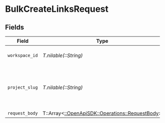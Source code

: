 # BulkCreateLinksRequest


## Fields

| Field                                                                                     | Type                                                                                      | Required                                                                                  | Description                                                                               |
| ----------------------------------------------------------------------------------------- | ----------------------------------------------------------------------------------------- | ----------------------------------------------------------------------------------------- | ----------------------------------------------------------------------------------------- |
| `workspace_id`                                                                            | *T.nilable(::String)*                                                                     | :heavy_minus_sign:                                                                        | The ID of the workspace.                                                                  |
| `project_slug`                                                                            | *T.nilable(::String)*                                                                     | :heavy_minus_sign:                                                                        | The slug of the project. This field is deprecated – use `workspaceId` instead.            |
| `request_body`                                                                            | T::Array<[::OpenApiSDK::Operations::RequestBody](../../models/operations/requestbody.md)> | :heavy_minus_sign:                                                                        | N/A                                                                                       |